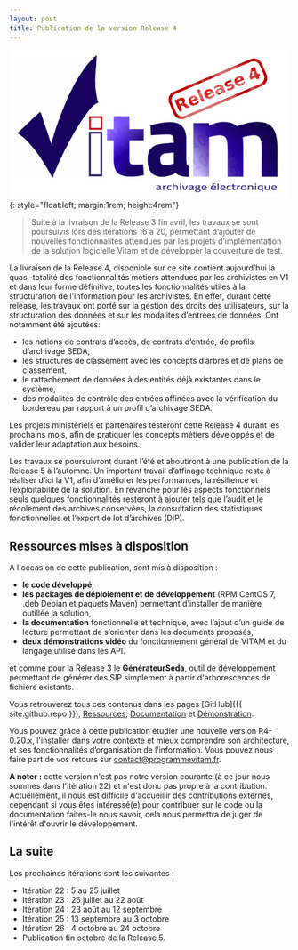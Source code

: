 ```yaml
---
layout: post
title: Publication de la version Release 4
---
```


![Logo Release 4](/public/images/LogoRelease4.jpg){: style="float:left; margin:1rem; height:4rem"}
> Suite à la livraison de la Release 3 fin avril, les travaux se sont poursuivis lors des itérations 16 à 20, permettant d’ajouter de nouvelles fonctionnalités attendues par les projets d’implémentation de la solution logicielle Vitam et de développer la couverture de test.


La livraison de la Release 4, disponible sur ce site contient aujourd’hui la quasi-totalité des fonctionnalités métiers attendues par les archivistes en V1 et dans leur forme définitive, toutes les fonctionnalités utiles à la structuration de l'information pour les archivistes. 
En effet, durant cette release, les travaux ont porté sur la gestion des droits des utilisateurs, sur la structuration des données et sur les modalités d’entrées de données. Ont notamment été ajoutées:

* les notions de contrats d’accès, de contrats d’entrée, de profils d’archivage SEDA, 
* les structures de classement avec les concepts d’arbres et de plans de classement,
* le rattachement de données à des entités déjà existantes dans le système,
* des modalités de contrôle des entrées affinées avec la vérification du bordereau par rapport à un profil d’archivage SEDA.

Les projets ministériels et partenaires testeront cette Release 4 durant les prochains mois, afin de pratiquer les concepts métiers développés et de valider leur adaptation aux besoins. 

Les travaux se poursuivront durant l’été et aboutiront à une publication de la Release 5 à l’automne. 
Un important travail d’affinage technique reste à réaliser d’ici la V1, afin d’améliorer les performances, la résilience et l’exploitabilité de la solution. En revanche pour les aspects fonctionnels seuls quelques fonctionnalités resteront à ajouter tels que l’audit et le récolement des archives conservées, la consultation des statistiques fonctionnelles et l’export de lot d’archives (DIP).

## Ressources mises à disposition

A l'occasion de cette publication, sont mis à disposition :

* **le code développé**,
* **les packages de déploiement et de développement** (RPM CentOS 7, .deb Debian et paquets Maven) permettant d'installer de manière outillée la solution,
* **la documentation** fonctionnelle et technique, avec l’ajout d’un guide de lecture permettant de s’orienter dans les documents proposés,
* **deux démonstrations vidéo** du fonctionnement général de VITAM et du langage utilisé dans les API.

et comme pour la Release 3 le **GénérateurSeda**, outil de développement permettant de générer
 des SIP simplement à partir d'arborescences de fichiers existants.

Vous retrouverez tous ces contenus dans les pages [GitHub]({{ site.github.repo }}), 
[Ressources](/pages/ressources), [Documentation](/pages/documentation) et [Démonstration](/pages/demonstration).

Vous pouvez grâce à cette publication étudier une nouvelle version R4-0.20.x, l'installer 
dans votre contexte et mieux comprendre son architecture, et ses fonctionnalités d’organisation de l’information. Vous pouvez nous faire part de vos retours sur <a href="mailto:contact@programmevitam.fr">contact@programmevitam.fr</a>.

**A noter :** cette version n'est pas notre version courante (à ce jour nous sommes dans 
l'itération 22) et n'est donc pas propre à la contribution. Actuellement, il nous est difficile d'accueillir des contributions externes, cependant si vous êtes intéressé(e) pour 
contribuer sur le code ou la documentation faites-le nous savoir, cela nous permettra 
de juger de l'intérêt d'ouvrir le développement.

## La suite

Les prochaines itérations sont les suivantes :

* Itération 22 : 5 au 25 juillet
* Itération 23 : 26 juillet au 22 août
* Itération 24 : 23 août au 12 septembre
* Itération 25 : 13 septembre au 3 octobre
* Itération 26 : 4 octobre au 24 octobre
* Publication fin octobre de la Release 5.

